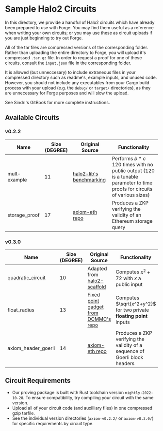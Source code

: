 # Sample Halo2 Circuits

In this directory, we provide a handful of Halo2 circuits which have already been prepared to use with Forge.  You may find them useful as a reference when writing your own circuits; or you may use these as circuit uploads if you are just beginning to try out Forge.

All of the tar files are compressed versions of the corresponding folder.  Rather than uploading the entire directory to Forge, you will upload it's compressed `.tar.gz` file.  In order to request a proof for one of these circuits, consult the `input.json` file in the corresponding folder.  

It is allowed (but unneccesary) to include extraneous files in your compressed directory such as readme's, example inputs, and unused code.  However, you should not include any executables from your Cargo build process with your upload (e.g. the `debug/` or `target/` directories), as they are unnecessary for Forge purposes and will slow the upload.

See Sindri's GitBook for more complete instructions. 

## Available Circuits

### v0.2.2

| Name | Size (DEGREE) | Original Source | Functionality | 
| ---- | ---- | --------------- | ------------- | 
|mult-example| 11 | [halo2-lib's benchmarking](https://github.com/axiom-crypto/halo2-lib/blob/v0.2.2/halo2-base/benches/mul.rs) | Performs $b*c$ 120 times with no public output (120 is a tunable parameter to time proofs for circuits of various sizes)|
|storage_proof| 17 |[axiom-eth repo](https://github.com/axiom-crypto/axiom-eth/tree/v0.2.0) | Produces a ZKP verifying the validity of an Ethereum storage query |

### v0.3.0

| Name | Size (DEGREE) | Original Source | Functionality | 
| ---- | ---- | --------------- | ------------- |
| quadratic_circuit | 10 | Adapted from [halo2-scaffold](https://github.com/axiom-crypto/halo2-scaffold) | Computes $x^2+72$ with $x$ a public input | 
| float_radius | 13 | [Fixed point gadget from DCMMC's repo](https://github.com/DCMMC/halo2-scaffold/tree/main/src/gadget) | Computes $\sqrt{x^2+y^2}$ for two private **floating point** inputs
| axiom_header_goerli | 14 | [axiom-eth repo](https://github.com/axiom-crypto/axiom-eth/tree/axiom-dev-0406) | Produces a ZKP verifying the validity of a sequence of Goerli block headers

## Circuit Requirements

- Our proving package is built with Rust toolchain version `nightly-2022-10-28`.  To ensure compatibility, try compiling your circuit with the same version.
- Upload all of your circuit code (and auxilliary files) in one compressed gzip tarfile.
- See the individual version directories (`axiom-v0.2.2/` or `axiom-v0.3.0/`) for specific requirements by circuit type.


